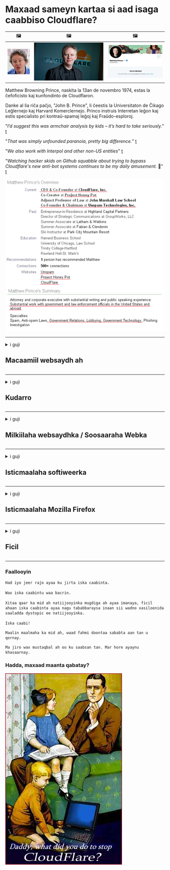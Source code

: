 # Maxaad sameyn kartaa si aad isaga caabbiso Cloudflare?

| 🖼 | 🖼 | 🖼 |
| --- | --- | --- |
| ![](../image/matthew_prince_teen.jpg) | ![](../image/matthew_prince.jpg) | ![](../image/blockedbymatthewprince.jpg) |


Matthew Browning Prince, naskita la 13an de novembro 1974, estas la ĉefoficisto kaj kunfondinto de Cloudflaron.

Danke al lia riĉa paĉjo, "John B. Prince", li ĉeestis la Universitaton de Ĉikago Leĝlernejo kaj Harvard Komerclernejo.
Princo instruis Interretan leĝon kaj estis specialisto pri kontraŭ-spamaj leĝoj kaj Fraŭdo-esploroj.


"*I’d suggest this was armchair analysis by kids – it’s hard to take seriously.*" [t](https://www.theguardian.com/technology/2015/nov/19/cloudflare-accused-by-anonymous-helping-isis)

"*That was simply unfounded paranoia, pretty big difference.*"  [t](https://twitter.com/xxdesmus/status/992757936123359233)

"*We also work with Interpol and other non-US entities*" [t](https://twitter.com/eastdakota/status/1203028504184360960)

"*Watching hacker skids on Github squabble about trying to bypass Cloudflare's new anti-bot systems continues to be my daily amusement.* 🍿" [t](https://twitter.com/eastdakota/status/1273277839102656515)


![](../image/whoismp.jpg)

---


<details>
<summary>i guji

## Macaamiil websaydh ah
</summary>


- Haddii websaydhka aad jeceshahay uu adeegsanayo Cloudflare, u sheeg inaysan isticmaalin Cloudflare.
  - Ku guulaysiga baraha bulshada sida Facebook, Reddit, Twitter ama Mastodon wax farqi ah ma lahan. [Waxqabadka ayaa ka xoog badan hashtags.](https://twitter.com/phyzonloop/status/1274132092490862594)
  - Isku day inaad la xiriirto milkiilaha websaydhka haddii aad rabto inaad naftaada ka dhigto mid waxtar leh.

[Cloudflare ayaa yiri](https://github.com/Eloston/ungoogled-chromium/issues/783):
```
Waxaan kugula talineynaa inaad la xiriirto maamulayaasha adeegyada ama boggaga gaarka ah ee aad dhibaatada kala kulanto oo aad la wadaagto khibradaada.
```

[Haddii aadan weydiisan, milkiilaha degelku weligiis ma ogaan doono dhibaatadan.](../PEOPLE.md)

![](../image/liberapay.jpg)

[Tusaale guul leh](https://counterpartytalk.org/t/turn-off-cloudflare-on-counterparty-co-plz/164/5).<br>
Dhibaato ayaad qabtaa? [Codkaaga hada kor uqaad.](https://github.com/maraoz/maraoz.github.io/issues/1) Tusaalaha hoose.

```
Kaliya waxaad caawineysaa faafreebka shirkadaha iyo kormeerka ballaaran.
http://crimeflare.eu.org
```

```
Boggaaga internetka wuxuu ku dhexyaalaa-qarsoodiga-ku-xadgudubka-darbiga-gaarka ah ee CloudFlare.
http://crimeflare.eu.org
```

- Waqti qaado si aad u aqriso siyaasada asturnaanta bogga.
  - haddii degelku ka dambeeyo Cloudflare ama degelku adeegsanayo adeegyo ku xiran Cloudflare.

Waa inay sharraxdo waxa uu yahay "Cloudflare", oo ay weydiisato rukhsad ay kula wadaagaan xogtaada Cloudflare. Ka gaabinta in sidaas la sameeyo waxay keeni doontaa jebinta kalsoonida iyo websaydhka laga hadlayo waa in laga fogaadaa.

[Tusaalaha siyaasada asturnaanta ee la aqbali karo ayaa halkan ku taal](https://archive.is/bDlTz) ("Subprocessors" > "Entity Name")

```
Waan aqriyay siyaasadaada asturnaanta mana heli karo erayga Cloudflare.
Waan diidey inaan kula wadaago xogta haddii aad sii wadatid inaad xogteyda ku quudiso Cloudflare.
http://crimeflare.eu.org
```

Tani waa tusaale siyaasad gaar ah oo aan lahayn erayga Cloudflare.
[Liberland Jobs](https://archive.is/daKIr) [privacy policy](https://docsend.com/view/feiwyte):

![](../image/cfwontobey.jpg)

Cloudflare waxay leeyihiin siyaasadooda u gaarka ah.
[Cloudflare wuxuu jecel yahay dadka da 'yarta ah.](https://www.reddit.com/r/GamerGhazi/comments/2s64fe/be_wary_reporting_to_cloudflare/)

Waa kuwan tusaale wanaagsan oo loogu talagalay foomka is-qoritaanka websaydhka.
AFAIK, websaydh eber ah ayaa sidan sameeya. Miyaad ku kalsoon tahay iyaga?

```
Adoo gujinaya "Saxiix XYZ", waxaad ogolaatay shuruudahayaga adeegga iyo bayaanka asturnaanta.
Waxaad sidoo kale ogolaatay inaad la wadaagto xogtaada Cloudflare sidoo kale waxaad ogolaatay bayaanka asturnaanta Cloudflare.
Haddii Cloudflare ay daadato macluumaadkaaga ama aysan kuu oggolaan doonin inaad ku xirnaato adeegeyaasheena, annaga khaladkeena ma aha. [*]

[ Saxiix ] [ Waan diidanahay ]
```
[*] [PEOPLE.md](../PEOPLE.md)


- Isku day inaadan adeegsan adeegooda. Xusuusnow waxaa ku daawanaya Cloudflare.
  - ["I'm in your TLS, sniffin' your passworz"](../image/iminurtls.jpg)

- Raadi degel kale. Waxaa jira badallo iyo fursado internetka!

- Ku qanci saaxiibbadaa inay adeegsadaan Tor maalin kasta.
  - Aqoonsi la'aantu waa inay noqotaa halbeegga internetka furan!
  - [Xusuusnow in mashruuca Tor uusan necbayn mashruucan.](../HISTORY.md)

</details>

------

<details>
<summary>i guji

## Kudarro
</summary>

- Haddii biraawsarkaagu yahay Firefox, Tor Browser, ama Ungoogled Chromium isticmaal mid ka mid ah ku darrada hoose.
  - Haddii aad rabto inaad ku darto waxyaabo kale oo cusub oo cusub weydii marka hore.


| Magaca | Horumar | Taageero | Joojin Karaa | Ogeysiin karaa | Chrome |
| -------- | -------- | -------- | -------- | -------- | -------- |
| [Bloku Cloudflaron MITM-Atakon](../subfiles/about.bcma.md) | #Addon | [ ? ](http://crimeflare.eu.org/) | **Haa**     | **Haa**     |  **Haa** |
| [Ĉu ligoj estas vundeblaj al MITM-atako?](../subfiles/about.ismm.md) | #Addon | [ ? ](http://crimeflare.eu.org/) | Maya     | **Haa**     |  **Haa** |
| [Ĉu ĉi tiuj ligoj blokos Tor-uzanton?](../subfiles/about.isat.md) | #Addon | [ ? ](http://crimeflare.eu.org/) | Maya     | **Haa**     |  **Haa** |
| [Block Cloudflare MITM Attack](https://trac.torproject.org/projects/tor/attachment/ticket/24351/block_cloudflare_mitm_attack-1.0.14.1-an%2Bfx.xpi)<br>[**DELETED BY TOR PROJECT**](../HISTORY.md) | nullius | [ ? ](../tool/block_cloudflare_mitm_fx), [Link](http://crimeflare.eu.org/) | **Haa**     | **Haa**     |  Maya |
| [TPRB](http://34ahehcli3epmhbu2wbl6kw6zdfl74iyc4vg3ja4xwhhst332z3knkyd.onion/) | Sw | [ ? ](http://34ahehcli3epmhbu2wbl6kw6zdfl74iyc4vg3ja4xwhhst332z3knkyd.onion/) | **Haa**     | **Haa**     |  Maya |
| [Detect Cloudflare](https://addons.mozilla.org/en-US/firefox/addon/detect-cloudflare/) | Frank Otto | [ ? ](https://github.com/traktofon/cf-detect) | Maya     | **Haa**     |  Maya |
| [True Sight](https://addons.mozilla.org/en-US/firefox/addon/detect-cloudflare-plus/) | claustromaniac | [ ? ](https://github.com/claustromaniac/detect-cloudflare-plus) | Maya     | **Haa**     |  Maya |
| [Which Cloudflare datacenter am I visiting?](https://addons.mozilla.org/en-US/firefox/addon/cf-pop/) | 依云 | [ ? ](https://github.com/lilydjwg/cf-pop) | Maya     | **Haa**     |  Maya |


- "Decentraleyes" waxay joojin kartaa isku xirka "CDNJS (Cloudflare)".
  - Waxay ka hortagtaa codsiyo badan inay gaaraan shabakadaha, waxayna u adeegtaa faylasha maxalliga ah si looga ilaaliyo goobaha inay jabaan.
  - Horumariyaha ayaa ku jawaabay: "[very concerning indeed](https://github.com/Synzvato/decentraleyes/issues/236#issuecomment-352049501)", "[widespread usage severely centralizes the web](https://github.com/Synzvato/decentraleyes/issues/251#issuecomment-366752049)"

- [Waxa kale oo aad ka saari kartaa ama ku kalsoonaan kartaa shahaadada Cloudflare ee Maamulka Shahaadada (CA).](https://www.ssl.com/how-to/remove-root-certificate-firefox/)

</details>

------

<details>
<summary>i guji

## Milkiilaha websaydhka / Soosaaraha Webka
</summary>


![](../image/word_cloudflarefree.jpg)

- Ha isticmaalin xalka Cloudflare, Muddada.
  - Waad ka fiicnaan kartaa taas, sax? [Waa tan sida looga saaro diiwaangelinta Cloudflare, qorshayaasha, bogagga, ama koontooyinka.](https://support.cloudflare.com/hc/en-us/articles/200167776-Removing-subscriptions-plans-domains-or-accounts)

| 🖼 | 🖼 |
| --- | --- |
| ![](../image/htmlalertcloudflare.jpg) | ![](../image/htmlalertcloudflare2.jpg) |

- Ma rabtaa macaamiil badan? Waad ogtahay waxa la sameeyo. Tilmaamku waa "khadka sare".
  - [Waad salaaman tahay, waxaad qortay "Waxaan u qaadaneynaa arimahaaga gaarka ah si dhab ah" laakiin waxaan helay "Error 403 Rexy Anonymous Proxy Lama ogola".](https://it.slashdot.org/story/19/02/19/0033255/stop-saying-we-take-your-privacy-and-security-seriously) Maxaad u xireysaa Tor Or VPN? Oo maxaad u xannibaysaa emayllada ku meel gaarka ah?

![](../image/anonexist.jpg)

- Isticmaalka Cloudflare waxay kordhin doontaa fursadaha go'itaanka. Soo-booqdayaashu ma geli karaan websaydhkaaga haddii server-kaagu hoos u socdo ama Cloudflare uu hoos u dhaco.
  - [Runtii miyaad u maleyneysay in Cloudflare uusan waligiis hoos u dhicin?](https://www.ibtimes.com/cloudflare-down-not-working-sites-producing-504-gateway-timeout-errors-2618008) [Another](https://twitter.com/Jedduff/status/1097875615997399040) [sample](https://twitter.com/search?f=tweets&vertical=default&q=Cloudflare%20is%20having%20problems). [Need more](../PEOPLE.md)?

![](../image/cloudflareinternalerror.jpg)

- Isticmaalka Cloudflare si aad wakiil uga dhigto "adeeggaaga API", "serverka cusbooneysiinta softiweerka" ama "RSS feed" ayaa waxyeellayn doonta macmiilkaaga. Qof macaamil ah ayaa ku soo wacay oo ku yiri "mar dambe ma isticmaali karo API-gaaga", wax fikrad ahna kama lihid waxa socda. Cloudflare ayaa si aamusnaan ah u xannibaya macmiilkaaga. Ma kula tahay inay caadi tahay?
  - Waxaa jira macmiil aqristaha akhristaha RSS iyo adeegga khadka tooska ah ee akhristaha RSS. Maxaad u faafineysaa quudinta RSS haddii aadan dadka u oggolaanayn inay isdiiwaangeliyaan?

![](../image/rssfeedovercf.jpg)

- Ma u baahan tahay shahaadada HTTPS? Adeegso "Aynu Encrypt" ama ka iibso shirkadda CA.

- Ma u baahan tahay server-ka DNS? Ma sameyn kartid server-kaaga? Sidee iyaga ku saabsan: [Hurricane Electric Free DNS](https://dns.he.net/), [Dyn.com](https://dyn.com/dns/), [1984 Hosting](https://www.1984hosting.com/), [Afraid.Org (Maamulka tirtiro koontadaada haddii aad isticmaasho TOR)](https://freedns.afraid.org/)
  - [Alternativoj al DNS](../subfiles/alternative.domaindns.md)

- Ma raadineysaa adeeg martigelin ah? Bilaash kaliya? Sidee iyaga ku saabsan: [Onion Service](http://vww6ybal4bd7szmgncyruucpgfkqahzddi37ktceo3ah7ngmcopnpyyd.onion/en/security/network-security/tor/onionservices-best-practices), [Free Web Hosting Area](https://freewha.com/), [Autistici/Inventati Web Site Hosting](https://www.autinv5q6en4gpf4.onion/services/website), [Github Pages](https://pages.github.com/), [Surge](https://surge.sh/)
  - [Beddelka Cloudflare](../subfiles/alternative.cloudflare.md)

- Ma isticmaaleysaa "Cloudflare-ipfs.com"? [Ma ogtahay in Cloudflare IPFS uu xun yahay?](../PEOPLE.md)

- Ku rakib Firewall Codsiga Webka sida OWASP iyo Fail2Ban ee server-kaaga oo si sax ah u qaabee.
  - Joojinta Tor xal maahan. Ha ku ciqaabin qof walba kaliya isticmaaleyaasha xun ee xun.

- Toosi ama ka jooji isticmaaleyaasha "Cloudflare Warp" inay marin ka helaan websaydhkaaga. Oo sabab keen hadaad awoodid.

> Liiska IP: "[Cloudflare ee xilligan IP-ga](cloudflare_inc/)"

> A: Kaliya iyaga xannib

```
server {
...
deny 173.245.48.0/20;
deny 103.21.244.0/22;
deny 103.22.200.0/22;
deny 103.31.4.0/22;
deny 141.101.64.0/18;
deny 108.162.192.0/18;
deny 190.93.240.0/20;
deny 188.114.96.0/20;
deny 197.234.240.0/22;
deny 198.41.128.0/17;
deny 162.158.0.0/15;
deny 104.16.0.0/12;
deny 172.64.0.0/13;
deny 131.0.72.0/22;
deny 2400:cb00::/32;
deny 2606:4700::/32;
deny 2803:f800::/32;
deny 2405:b500::/32;
deny 2405:8100::/32;
deny 2a06:98c0::/29;
deny 2c0f:f248::/32;
...
}
```

> B: U dariiji bogga digniinta

```
http {
...
geo $iscf {
default 0;
173.245.48.0/20 1;
103.21.244.0/22 1;
103.22.200.0/22 1;
103.31.4.0/22 1;
141.101.64.0/18 1;
108.162.192.0/18 1;
190.93.240.0/20 1;
188.114.96.0/20 1;
197.234.240.0/22 1;
198.41.128.0/17 1;
162.158.0.0/15 1;
104.16.0.0/12 1;
172.64.0.0/13 1;
131.0.72.0/22 1;
2400:cb00::/32 1;
2606:4700::/32 1;
2803:f800::/32 1;
2405:b500::/32 1;
2405:8100::/32 1;
2a06:98c0::/29 1;
2c0f:f248::/32 1;
}
...
}

server {
...
if ($iscf) {rewrite ^ https://example.com/cfwsorry.php;}
...
}

<?php
header('HTTP/1.1 406 Not Acceptable');
echo <<<CLOUDFLARED
Thank you for visiting ourwebsite.com!<br />
We are sorry, but we can't serve you because your connection is being intercepted by Cloudflare.<br />
Please read http://crimeflare.eu.org for more information.<br />
CLOUDFLARED;
die();
```

- Samee Adeegga Basasha ee 'Tor Onion' ama 'I2P' haddii aad aaminsan tahay xorriyadda oo aad soo dhaweyso isticmaaleyaasha aan la aqoon.

- Weydiiso talo lataliyayaasha kale ee shabakadda Clearnet / Tor oo samee saaxiibo aan lagaranayn!

</details>

------

<details>
<summary>i guji

## Isticmaalaha softiweerka
</summary>


- Discord ayaa adeegsanaya CloudFlare. Beddelka? Waxaan ku talinaynaa [**Briar** (Android)](https://f-droid.org/en/packages/org.briarproject.briar.android/), [Ricochet (PC)](https://ricochet.im/), [Tox + Tor (Android/PC)](https://tox.chat/download.html)
  - Briar waxaa ku jira Tor daemon sidaa darteed maahan inaad rakibato Orbot.
  - Soosaarayaasha Qwtch, Asturnaanta Furan, ayaa tirtiray mashruuca stop_cloudflare adeeggooda git ogeysiis la'aan.

- Haddii aad isticmaasho Debian GNU / Linux, ama wax soo saar ah, iska qor: [bug #831835](https://bugs.debian.org/cgi-bin/bugreport.cgi?bug=831835). Haddiise aad awoodid, ka caawi sidii loo xaqiijin lahaa balastarka, oo aad ka caawin lahayd ilaaliyaha inuu la yimaado gabagabada saxda ah haddii la aqbalayo iyo in kale.

- Had iyo jeer kugula taliya daalacashadaas.

| Magaca | Horumar | Taageero | Faallo |
| -------- | -------- | -------- | -------- |
| [Ungoogled-Chromium](https://ungoogled-software.github.io/ungoogled-chromium-binaries/) | Eloston | [ ? ](https://github.com/Eloston/ungoogled-chromium) | PC (Win, Mac, Linux)  _!Tor_ |
| [Bromite](https://www.bromite.org/fdroid) | Bromite | [ ? ](https://github.com/bromite/bromite/issues) | Android  _!Tor_ |
| [Tor Browser](https://www.torproject.org/download/) | Tor Project | [ ? ](https://support.torproject.org/) | PC (Win, Mac, Linux)  _Tor_|
| [Tor Browser Android](https://www.torproject.org/download/) | Tor Project | [ ? ](https://support.torproject.org/) | Android  _Tor_|
| [Onion Browser](https://itunes.apple.com/us/app/onion-browser/id519296448?mt=8) | Mike Tigas | [ ? ](https://github.com/OnionBrowser/OnionBrowser/issues) | Apple iOS  _Tor_|
| [GNU/Icecat](https://www.gnu.org/software/gnuzilla/) | GNU | [ ? ](https://www.gnu.org/software/gnuzilla/) | PC (Linux) |
| [IceCatMobile](https://f-droid.org/en/packages/org.gnu.icecat/) | GNU | [ ? ](https://lists.gnu.org/mailman/listinfo/bug-gnuzilla) | Android |
| [Iridium Browser](https://iridiumbrowser.de/about/) | Iridium | [ ? ](https://github.com/iridium-browser/iridium-browser/) | PC (Win, Mac, Linux, OpenBSD) |


Sirta kale ee software-ka ayaa ah mid aan dhammaystirnayn. Tani macnaheedu maaha in biraawsarka Tor uu yahay "mid hagaagsan".
Ma jiro 100% amaan ah ama 100% gaar ah internetka iyo tikniyoolajiyadda.

- Miyaadan rabin inaad isticmaasho Tor? Waxaad u adeegsan kartaa biraawsar kasta Tor daemon.
  - [Ogsoonow in mashruuca Tor uusan sidan jeclayn.](https://support.torproject.org/tbb/tbb-9/) Isticmaal Tor Browser haddii aad awoodo inaad sidaas sameyso.
- [Sida loogu isticmaalo Chromium Tor](../subfiles/chromium_tor.md)


Aynu ka hadalno waxyaabaha kale ee gaarka ah ee software-ka.

- [Haddii aad runtii u baahan tahay inaad isticmaasho Firefox, soo qaado "Firefox ESR".](https://www.mozilla.org/en-US/firefox/organizations/)
  - [Firefox - Spydo Watchdog](https://spyware.neocities.org/articles/firefox.html)
  - [Firefox way diiday hadalka hadalka, waxay mamnuucday hadalka xorta ah](https://web.archive.org/web/20200423010026/https://reclaimthenet.org/firefox-rejects-free-speech-bans-free-speech-commenting-plugin-dissenter-from-its-extensions-gallery/)
  - ["100+ codad hoos loo dhigo. Waxay umuuqataa inaad weydiisato shirkad softiweer inay ku dhegto ... softiweerka ayaamahan aad u badan."](https://old.reddit.com/r/firefox/comments/gutdiw/weve_got_work_to_do_the_mozilla_blog/fslbbb6/)
  - [Haa, waa maxay sababta Firefox ay iigu tusayso xiriiriyeyaal la kafaala qaaday barkayga URL?](https://www.reddit.com/r/firefox/comments/jybx2w/uh_why_is_firefox_showing_me_sponsored_links_in/)
  - [Mozilla - Ibliis jidhkiisa](https://digdeeper.neocities.org/ghost/mozilla.html)

- [Xusuusnow, Mozilla waxay isticmaaleysaa adeegga Cloudflare.](https://www.robtex.com/dns-lookup/www.mozilla.org) [Waxay sidoo kale u adeegsanayaan adeegga 'Cloudflare' adeegga DNS badeecadooda.](https://www.theregister.co.uk/2018/03/21/mozilla_testing_dns_encryption/)

- [Mozilla waxay si rasmi ah u diiday tikidhkan.](https://bugzilla.mozilla.org/show_bug.cgi?id=1426618)

- [Firefox Focus waa kaftan.](https://github.com/mozilla-mobile/focus-android/issues/1743) [Waxay balanqaadeen inay daminayaan telemetry laakiin way badaleen.](https://github.com/mozilla-mobile/focus-android/issues/4210)

- [Soosaaraha PaleMoon / Basilisk wuxuu jecel yahay Cloudflare.](https://github.com/mozilla-mobile/focus-android/issues/1743#issuecomment-345993097)
  - [Server Pale Moon's Archive Server ayaa jabsaday oo faafiyay furin muddo 18 Bilood ah](https://www.reddit.com/r/privacytoolsIO/comments/cc808y/pale_moons_archive_server_hacked_and_spread/)
  - Wuxuu kaloo neceb yahay dadka isticmaala Tor - "[Cadaawad ha u noqoto Tor. Waxaan u maleynayaa in bogagga badankood ay tahay inay cadaawad u muujiyaan Tor iyagoo tixgelinaya cunsuriyaddeeda aadka u saraysa.](https://github.com/yacy/yacy_search_server/issues/314#issuecomment-565932097)"

- [Waterfox waxay leedahay dhibaato "telefoonada guriga" oo daran](https://spyware.neocities.org/articles/waterfox.html)

- [Google Chrome waa basaas.](https://www.gnu.org/proprietary/malware-google.en.html)
  - [Google wuxuu muujiyaa waxqabadkaaga.](https://spyware.neocities.org/articles/chrome.html)

- [SRWare Iron wuxuu sameeyaa telefoonno aad u tiro badan oo isku xira guriga.](https://spyware.neocities.org/articles/iron.html) Waxay kaloo kuxirantahay google domains.

- [Brackers Browser liistada liiska Facebook / Twitter.](https://www.bleepingcomputer.com/news/security/facebook-twitter-trackers-whitelisted-by-brave-browser/)
  - [Waa tan arrimo dheeraad ah.](https://spyware.neocities.org/articles/brave.html)
  - [aqoonsi ku xiran binance](https://twitter.com/cryptonator1337/status/1269594587716374528)

- [Microsoft Edge wuxuu u oggolaanayaa Facebook inuu ku shaqeeyo lambarka Flash-ka gadaashiisa dhabarka isticmaalayaasha.](https://www.zdnet.com/article/microsoft-edge-lets-facebook-run-flash-code-behind-users-backs/)

- [Vivaldi ma ixtiraamto arimahaaga gaarka ah.](https://spyware.neocities.org/articles/vivaldi.html)

- [Heerka spyware Opera: Aad iyo aad u sareeya](https://spyware.neocities.org/articles/opera.html)

- Apple iOS: [Waa inaadan isticmaalin macruufka gebi ahaanba, badanaa maxaa yeelay waa khayaano.](https://www.gnu.org/proprietary/malware-apple.html)

Sidaa darteed waxaan kugula talineynaa miiska kor ku xusan oo keliya. Wax kale maahan.

</details>

------

<details>
<summary>i guji

## Isticmaalaha Mozilla Firefox
</summary>


- "Firefox Nightly" waxay u diri doontaa macluumaad heer khaldan ah server-yada Mozilla iyada oo aan la isticmaalin habka ka bixitaanka.
  - [Server Mozilla ayaa ku shubaya Cloudflare](https://www.digwebinterface.com/?hostnames=www.mozilla.org%0D%0Amozilla.cloudflare-dns.com&type=&ns=resolver&useresolver=8.8.4.4&nameservers=)

- Waa suurtagal in la mamnuuco Firefox si loogu xiro serverka Mozilla.
  - [Hagaha siyaasada-moodeellada](https://github.com/mozilla/policy-templates/blob/master/README.md)
  - Maskaxda ku hay in khiyaanadan ay joojin karto ka shaqeynta qaybta dambe maxaa yeelay Mozilla waxay jeceshahay inay naftooda caddeyso.
  - Isticmaal firewall iyo filterka DNS si aad u joojiso gebi ahaanba.

"`/distribution/policies.json`"

>     "WebsiteFilter": {
> 		"Block": [
> 		"*://*.mozilla.com/*",
> 		"*://*.mozilla.net/*",
> 		"*://*.mozilla.org/*",
> 		"*://webcompat.com/*",
> 		"*://*.firefox.com/*",
> 		"*://*.thunderbird.net/*",
> 		"*://*.cloudflare.com/*"
> 		]
>     },


- ~~Ka warbixi cayayaanka mozilla tracker, adoo u sheegaya inaysan isticmaalin Cloudflare.~~ Waxaa jiray warbixin cillad ku saabsan bugzilla. Dad badan ayaa la soo dhigay dareenkooda, si kastaba ha ahaatee cayayaanka ayaa qariyey maamulka sanadka 2018.

- Waad ka joojin kartaa DoH Firefox.
  - [Beddel bixiyaha DNS-ka ah ee Firefox](../subfiles/change-firefox-dns.md)

![](../image/firefoxdns.jpg)

- [Haddii aad jeclaan lahayd inaad isticmaasho DNS aan ISP ahayn, tixgeli adeegsiga adeegga OpenNIC Tier2 DNS ama mid ka mid ah adeegyada aan Cloudflare DNS ahayn.](https://wiki.opennic.org/start)
![](../image/opennic.jpg)
  - Ka jooji Cloudflare leh DNS. [Crimeflare DNS](../subfiles/service.publicdns.md)

- Waxaad u isticmaali kartaa Tor sida xalliyaha DNS. [Haddii aadan aheyn khabiir Tor, halkaan weydii su'aal.](https://tor.stackexchange.com/)

> **Sidee?**
> 1. Soo dejiso Tor oo ku dheji kombuyuutarkaaga.
> 2. Kudar khadkan faylka "torrc".
> DNSPort 127.0.0.1:53
> 3. Dib u bilaabi Tor.
> 4. U dhig server-kaaga DNS-ka kombuyuutarka "127.0.0.1".

</details>

------

<details>
<summary>i guji

## Ficil
</summary>


- U sheeg dadka kale ee kugu hareeraysan khataraha Cloudflare.

- [Caawi hagaajinta keydkaan.](http://crimeflare.eu.org)
  - Labada liisba, doodaha ka dhanka ah iyo faahfaahinta.

- [Diiwaangeli oo aad u muuji dadweynaha halka ay wax ka khaldan yihiin Cloudflare (iyo shirkadaha la midka ah), hubinta inaad sheegto bakhaarkan markaad sidaas sameyso](http://crimeflare.eu.org) :)

- U hel dad badan oo isticmaalaya Tor markii ugu horraysay si ay ula kulmaan shabakadda marka loo eego aragtida qaybaha kala duwan ee adduunka.

- Kooxo ku bilow, baraha bulshada iyo cimilada, oo loogu tala galay in adduunka laga xoreeyo Cloudflare.

- Meeshii ku habboon, ku xiriir kooxahaan kaydkan - tani waxay noqon kartaa goob isku dubaridka wada shaqeynta koox ahaan.

- [Bilow coof kaas oo bixin kara beddelaad aan shirkad ahayn oo macno leh Cloudflare.](../subfiles/alternative.cloudflare.md)

- Noosoo sheeg wax kasta oo beddelaad ah si aan uga caawino ugu yaraan bixinta difaac dhowr lakab ah oo ka dhan ah Cloudflare.

- Haddii aad tahay macmiil Cloudflare, deji dejintaada sirta ah, oo sug inay ku xadgudbaan.
  - [Ka dib iyaga hoos imaado eedeymaha ka-hortagga spam / asturnaanta.](https://twitter.com/thexpaw/status/1108424723233419264)

- Haddii aad ku sugan tahay Mareykanka Mareykanka oo shabakadda laga hadlayo ay tahay bangi ama xisaabiye, iskuday inaad cadaadis sharci ah ku hoos keento Sharciga Gramm – Leach – Bliley, ama Sharciga DIsabilities ee Mareykanka oo aad dib noogu soo sheegto inta aad gaarsiisay .

- Haddii websaydhku yahay goob dawladeed, iskuday inaad cadaadis sharci ah ku hoos keento Beddelka 1aad ee Dastuurka Mareykanka.

- Haddii aad tahay muwaadin Midowga Yurub ah, la xiriir websaydhka si aad ugu dirto macluumaadkaaga shakhsiyeed hoosta Xeerka Ilaalinta Xogta Guud. Haddii ay diidaan inay ku siiyaan macluumaadkaaga, taasi waa ku xadgudub sharciga.

- Shirkadaha sheegta inay ku bixiyaan adeeg degelkooda waxay isku dayaan inay ugu sheegaan inay yihiin "xayaysiis been ah" ururada ilaalinta macaamiisha iyo BBB. Shabakadaha Cloudflare waxaa u adeega adeegeyaasha Cloudflare.

- [ITU waxay soo jeedineysaa macnaha guud ee Mareykanka in Cloudflare ay bilaabeyso inay weynaato in sharciga ka dhanka ah kalsooni darada lagu soo dejiyo iyaga.](https://www.itu.int/en/ITU-T/Workshops-and-Seminars/20181218/Documents/Geoff_Huston_Presentation.pdf)

- Waa macquul in GNU GPL nooca 4 ay ka mid noqon karto qodob ka dhan ah keydinta koodhka ilaha ka dambeeya adeegan, oo looga baahan yahay dhammaan GPLv4 iyo barnaamijyada dambe ee ugu yaraan lambarka isha laga heli karo iyada oo la adeegsanayo warbaahin aan kala sooc lahayn dadka isticmaala Tor.

- [Se vi uzas Mastodon bonvolu sekvi la konton Mitigator](../subfiles/service.altlink.md).

</details>

------

### Faallooyin

```
Had iyo jeer rajo ayaa ku jirta iska caabinta.

Wax iska caabintu waa bacrin.

Xitaa qaar ka mid ah natiijooyinka mugdiga ah ayaa imanaya, ficil ahaan iska caabinta ayaa nagu tababbaraysa inaan sii wadno xasiloonida xaaladda dystopic ee natiijooyinka.

Iska caabi!
```

```
Maalin maalmaha ka mid ah, waad fahmi doontaa sababta aan tan u qornay.
```

```
Ma jiro wax mustaqbal ah oo ku saabsan tan. Mar hore ayaynu khasaarnay.
```

### Hadda, maxaad maanta qabatay?


![](../image/stopcf.jpg)
